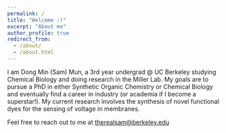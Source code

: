 ```yaml
---
permalink: /
title: "Welcome :)"
excerpt: "About me"
author_profile: true
redirect_from: 
  - /about/
  - /about.html
---
```


I am Dong Min (Sam) Mun, a 3rd year undergrad @ UC Berkeley studying Chemical Biology and doing research in the Miller Lab. My goals are to pursue a PhD in either Synthetic Organic Chemistry or Chemical Biology and eventually find a career in industry (or academia if I become a superstar!). My current research involves the synthesis of novel functional dyes for the sensing of voltage in membranes.

Feel free to reach out to me at therealsam@berkeley.edu
